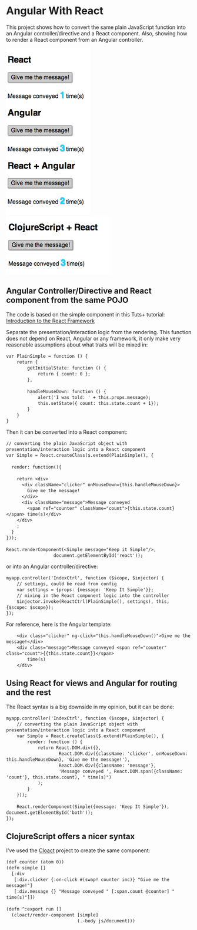 # Angular With React

This project shows how to convert the same plain JavaScript function into an Angular controller/directive and a React component.
Also, showing how to render a React component from an Angular controller.

![ ](screen1.png) ![ ](screen2.png)

## Angular Controller/Directive and React component from the same POJO

The code is based on the simple component in this Tuts+ tutorial:
[Introduction to the React Framework](http://net.tutsplus.com/tutorials/javascript-ajax/intro-to-the-react-framework/)

Separate the presentation/interaction logic from the rendering. This function does not depend on React, Angular or
any framework, it only make very reasonable assumptions about what traits will be mixed in:

    var PlainSimple = function () {
        return {
            getInitialState: function () {
                return { count: 0 };
            },

            handleMouseDown: function () {
                alert('I was told: ' + this.props.message);
                this.setState({ count: this.state.count + 1});
            }
        }
    }

Then it can be converted into a React component:

    // converting the plain JavaScript object with presentation/interaction logic into a React component
    var Simple = React.createClass($.extend(PlainSimple(), {

      render: function(){

        return <div>
          <div className="clicker" onMouseDown={this.handleMouseDown}>
            Give me the message!
          </div>
          <div className="message">Message conveyed
            <span ref="counter" className="count">{this.state.count}</span> time(s)</div>
        </div>
        ;
      }
    }));

    React.renderComponent(<Simple message="Keep it Simple"/>,
                      document.getElementById('react'));

or into an Angular controller/directive:

    myapp.controller('IndexCtrl', function ($scope, $injector) {
        // settings, could be read from config
        var settings = {props: {message: 'Keep It Simple'}};
        // mixing in the React component logic into the controller
        $injector.invoke(ReactCtrl(PlainSimple(), settings), this, {$scope: $scope});
    });

For reference, here is the Angular template:

        <div class="clicker" ng-click="this.handleMouseDown()">Give me the message!</div>
        <div class="message">Message conveyed <span ref="counter" class="count">{{this.state.count}}</span>
            time(s)
        </div>

## Using React for views and Angular for routing and the rest

The React syntax is a big downside in my opinion, but it can be done:

    myapp.controller('IndexCtrl', function ($scope, $injector) {
        // converting the plain JavaScript object with presentation/interaction logic into a React component
        var Simple = React.createClass($.extend(PlainSimple(), {
            render: function () {
                return React.DOM.div({},
                        React.DOM.div({className: 'clicker', onMouseDown: this.handleMouseDown}, 'Give me the message!'),
                        React.DOM.div({className: 'message'},
                        'Message conveyed ', React.DOM.span({className: 'count'}, this.state.count), " time(s)")
                );
            }
        }));

        React.renderComponent(Simple({message: 'Keep It Simple'}), document.getElementById('both'));
    });

## ClojureScript offers a nicer syntax

I've used the [Cloact](http://holmsand.github.io/cloact/) project to create the same component:

    (def counter (atom 0))
    (defn simple []
      [:div
       [:div.clicker {:on-click #(swap! counter inc)} "Give me the message!"]
       [:div.message {} "Message conveyed " [:span.count @counter] " time(s)"]])

    (defn ^:export run []
      (cloact/render-component [simple]
                               (.-body js/document)))
